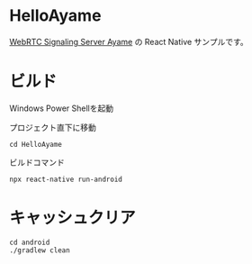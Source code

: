 # HelloAyame

[WebRTC Signaling Server Ayame](https://github.com/OpenAyame/ayame) の React Native サンプルです。

# ビルド

Windows Power Shellを起動

プロジェクト直下に移動
```
cd HelloAyame
```

ビルドコマンド
```
npx react-native run-android
```

# キャッシュクリア

```
cd android
./gradlew clean
```